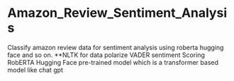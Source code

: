 # Amazon_Review_Sentiment_Analysis
Classify amazon review data for sentiment analysis using roberta hugging face and so on.
**NLTK for data polarize
VADER sentiment Scoring 
RobERTA Hugging Face pre-trained model which is a transformer based model like chat gpt
